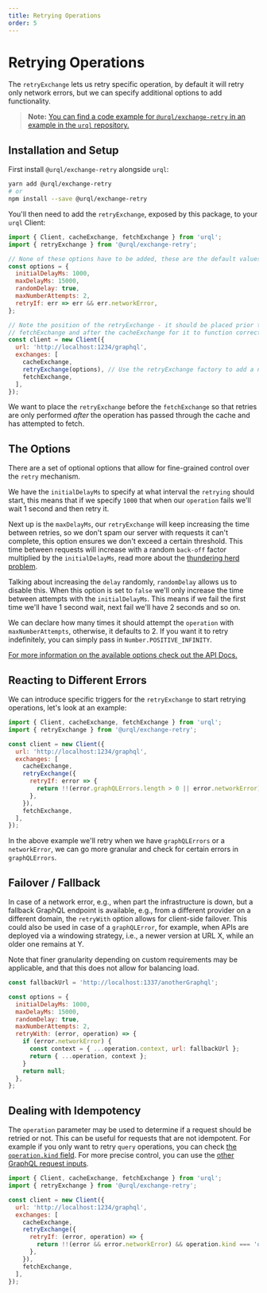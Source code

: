 ```yaml
---
title: Retrying Operations
order: 5
---
```


# Retrying Operations

The `retryExchange` lets us retry specific operation, by default it will
retry only network errors, but we can specify additional options to add
functionality.

> **Note:** [You can find a code example for `@urql/exchange-retry` in an example in the `urql` repository.](https://github.com/urql-graphql/urql/tree/main/examples/with-retry)

## Installation and Setup

First install `@urql/exchange-retry` alongside `urql`:

```sh
yarn add @urql/exchange-retry
# or
npm install --save @urql/exchange-retry
```

You'll then need to add the `retryExchange`, exposed by this package, to your `urql` Client:

```js
import { Client, cacheExchange, fetchExchange } from 'urql';
import { retryExchange } from '@urql/exchange-retry';

// None of these options have to be added, these are the default values.
const options = {
  initialDelayMs: 1000,
  maxDelayMs: 15000,
  randomDelay: true,
  maxNumberAttempts: 2,
  retryIf: err => err && err.networkError,
};

// Note the position of the retryExchange - it should be placed prior to the
// fetchExchange and after the cacheExchange for it to function correctly
const client = new Client({
  url: 'http://localhost:1234/graphql',
  exchanges: [
    cacheExchange,
    retryExchange(options), // Use the retryExchange factory to add a new exchange
    fetchExchange,
  ],
});
```

We want to place the `retryExchange` before the `fetchExchange` so that retries are only performed _after_ the operation has passed through the cache and has attempted to fetch.

## The Options

There are a set of optional options that allow for fine-grained control over the `retry` mechanism.

We have the `initialDelayMs` to specify at what interval the `retrying` should start, this means that if we specify `1000` that when our `operation` fails we'll wait 1 second and then retry it.

Next up is the `maxDelayMs`, our `retryExchange` will keep increasing the time between retries, so we don't spam our server with requests it can't complete, this option ensures we don't exceed a certain threshold. This time between requests will increase with a random `back-off` factor multiplied by the `initialDelayMs`, read more about the [thundering herd problem](https://en.wikipedia.org/wiki/Thundering_herd_problem).

Talking about increasing the `delay` randomly, `randomDelay` allows us to disable this. When this option is set to `false` we'll only increase the time between attempts with the `initialDelayMs`. This means if we fail the first time we'll have 1 second wait, next fail we'll have 2 seconds and so on.

We can declare how many times it should attempt the `operation` with `maxNumberAttempts`, otherwise, it defaults to 2. If you want it to retry indefinitely, you can simply pass in `Number.POSITIVE_INFINITY`.

[For more information on the available options check out the API Docs.](../api/retry-exchange.md)

## Reacting to Different Errors

We can introduce specific triggers for the `retryExchange` to start retrying operations,
let's look at an example:

```js
import { Client, cacheExchange, fetchExchange } from 'urql';
import { retryExchange } from '@urql/exchange-retry';

const client = new Client({
  url: 'http://localhost:1234/graphql',
  exchanges: [
    cacheExchange,
    retryExchange({
      retryIf: error => {
        return !!(error.graphQLErrors.length > 0 || error.networkError);
      },
    }),
    fetchExchange,
  ],
});
```

In the above example we'll retry when we have `graphQLErrors` or a `networkError`, we can go
more granular and check for certain errors in `graphQLErrors`.

## Failover / Fallback

In case of a network error, e.g., when part the infrastructure is down, but a fallback GraphQL endpoint is available, e.g., from a different provider on a different domain, the `retryWith` option allows for client-side failover. This could also be used in case of a `graphQLError`, for example, when APIs are deployed via a windowing strategy, i.e., a newer version at URL X, while an older one remains at Y.

Note that finer granularity depending on custom requirements may be applicable, and that this does not allow for balancing load.

```js
const fallbackUrl = 'http://localhost:1337/anotherGraphql';

const options = {
  initialDelayMs: 1000,
  maxDelayMs: 15000,
  randomDelay: true,
  maxNumberAttempts: 2,
  retryWith: (error, operation) => {
    if (error.networkError) {
      const context = { ...operation.context, url: fallbackUrl };
      return { ...operation, context };
    }
    return null;
  },
};
```

## Dealing with Idempotency

The `operation` parameter may be used to determine if a request should be retried or not. This can be useful for requests that are not idempotent. For example if you only want to retry `query` operations, you can check [the `operation.kind` field](https://commerce.nearform.com/open-source/urql/docs/api/core/#operationtype). For more precise control, you can use the [other GraphQL request inputs](https://commerce.nearform.com/open-source/urql/docs/api/core/#graphqlrequest).

```js
import { Client, cacheExchange, fetchExchange } from 'urql';
import { retryExchange } from '@urql/exchange-retry';

const client = new Client({
  url: 'http://localhost:1234/graphql',
  exchanges: [
    cacheExchange,
    retryExchange({
      retryIf: (error, operation) => {
        return !!(error && error.networkError) && operation.kind === 'query';
      },
    }),
    fetchExchange,
  ],
});
```
